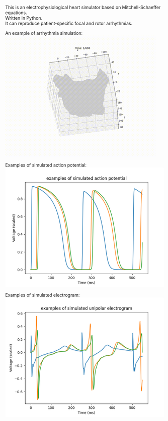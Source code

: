 This is an electrophysiological heart simulator based on Mitchell-Schaeffer equations.  
Written in Python.  
It can reproduce patient-specific focal and rotor arrhythmias.  

An example of arrhythmia simulation:  
![Demo](demo/demo.gif)  

Examples of simulated action potential:  
![Demo](demo/demo_action_potential.png)  

Examples of simulated electrogram:  
![Demo](demo/demo_unipolar_electrogram.png)  
